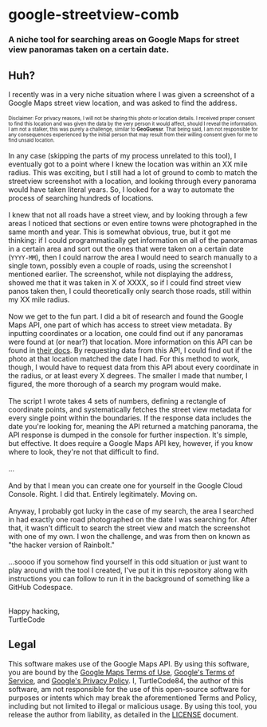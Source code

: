 # google-streetview-comb
### A niche tool for searching areas on Google Maps for street view panoramas taken on a certain date.

## Huh?
I recently was in a very niche situation where I was given a screenshot of a Google Maps street view location, and was asked to find the address.
<br><br><sup><sub>Disclaimer: For privacy reasons, I will not be sharing this photo or location details. I received proper consent to find this location and was given the data by the very person it would affect, should I reveal the information. I am not a stalker, this was purely a challenge, similar to **GeoGuessr**. That being said, I am not responsible for any consequences experienced by the initial person that may result from their willing consent given for me to find unsaid location.</sup></sub><br><br>
In any case (skipping the parts of my process unrelated to this tool), I eventually got to a point where I knew the location was within an XX mile radius. This was exciting, but I still had a lot of ground to comb to match the streetview screenshot with a location, and looking through every panorama would have taken literal years. So, I looked for a way to automate the process of searching hundreds of locations.<br><br>
I knew that not all roads have a street view, and by looking through a few areas I noticed that sections or even entire towns were photographed in the same month and year. This is somewhat obvious, true, but it got me thinking: if I could programmatically get information on all of the panoramas in a certain area and sort out the ones that were taken on a certain date (`YYYY-MM`), then I could narrow the area I would need to search manually to a single town, possibly even a couple of roads, using the screenshot I mentioned earlier. The screenshot, while not displaying the address, showed me that it was taken in X of XXXX, so if I could find street view panos taken then, I could theoretically only search those roads, still within my XX mile radius.<br><br>
Now we get to the fun part. I did a bit of research and found the Google Maps API, one part of which has access to street view metadata. By inputting coordinates or a location, one could find out if any panoramas were found at (or near?) that location. More information on this API can be found in [their docs](https://developers.google.com/maps/documentation/streetview/overview). By requesting data from this API, I could find out if the photo at that location matched the date I had. For this method to work, though, I would have to request data from this API about every coordinate in the radius, or at least every X degrees. The smaller I made that number, I figured, the more thorough of a search my program would make.<br><br>
The script I wrote takes 4 sets of numbers, defining a rectangle of coordinate points, and systematically fetches the street view metadata for every single point within the boundaries. If the response data includes the date you're looking for, meaning the API returned a matching panorama, the API response is dumped in the console for further inspection. It's simple, but effective. It does require a Google Maps API key, however, if you know where to look, they're not that difficult to find.<br><br>
...<br><br>
And by that I mean you can create one for yourself in the Google Cloud Console. Right. I did that. Entirely legitimately. Moving on.<br><br>
Anyway, I probably got lucky in the case of my search, the area I searched in had exactly one road photographed on the date I was searching for. After that, it wasn't difficult to search the street view and match the screenshot with one of my own. I won the challenge, and was from then on known as "the hacker version of Rainbolt."<br><br>
...soooo if you somehow find yourself in this odd situation or just want to play around with the tool I created, I've put it in this repository along with instructions you can follow to run it in the background of something like a GitHub Codespace.<br><br>

Happy hacking,<br>
TurtleCode

## Legal
This software makes use of the Google Maps API. By using this software, you are bound by the [Google Maps Terms of Use](https://cloud.google.com/maps-platform/terms), [Google's Terms of Service](http://www.google.com/intl/en/policies/terms), and [Google's Privacy Policy](http://www.google.com/policies/privacy). I, TurtleCode84, the author of this software, am not responsible for the use of this open-source software for purposes or intents which may break the aforementioned Terms and Policy, including but not limited to illegal or malicious usage. By using this tool, you release the author from liability, as detailed in the [LICENSE](LICENSE) document.

